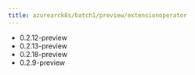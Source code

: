 ```yaml
---
title: azurearck8s/batch1/preview/extensionoperator
---
```

- 0.2.12-preview
- 0.2.13-preview
- 0.2.18-preview
- 0.2.9-preview
